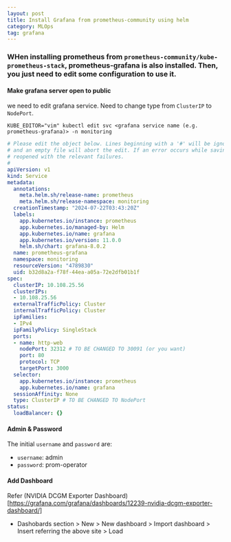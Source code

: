 ```yaml
---
layout: post
title: Install Grafana from prometheus-community using helm
category: MLOps
tag: grafana
---
```



### WHen installing prometheus from `prometheus-community/kube-prometheus-stack`, prometheus-grafana is also installed. Then, you just need to edit some configuration to use it.


#### Make grafana server open to public 

we need to edit grafana service. Need to change type from `ClusterIP` to `NodePort`.
```
KUBE_EDITOR="vim" kubectl edit svc <grafana service name (e.g. prometheus-grafana)> -n monitoring
```    

```yaml
# Please edit the object below. Lines beginning with a '#' will be ignored,
# and an empty file will abort the edit. If an error occurs while saving this file will be
# reopened with the relevant failures.
#
apiVersion: v1
kind: Service
metadata:
  annotations:
    meta.helm.sh/release-name: prometheus
    meta.helm.sh/release-namespace: monitoring
  creationTimestamp: "2024-07-22T03:43:20Z"
  labels:
    app.kubernetes.io/instance: prometheus
    app.kubernetes.io/managed-by: Helm
    app.kubernetes.io/name: grafana
    app.kubernetes.io/version: 11.0.0
    helm.sh/chart: grafana-8.0.2
  name: prometheus-grafana
  namespace: monitoring
  resourceVersion: "4789830"
  uid: b32d8a2a-f78f-44ea-a05a-72e2dfb01b1f
spec:
  clusterIP: 10.108.25.56
  clusterIPs:
  - 10.108.25.56
  externalTrafficPolicy: Cluster
  internalTrafficPolicy: Cluster
  ipFamilies:
  - IPv4
  ipFamilyPolicy: SingleStack
  ports:
  - name: http-web
    nodePort: 32312 # TO BE CHANGED TO 30091 (or you want)
    port: 80
    protocol: TCP
    targetPort: 3000
  selector:
    app.kubernetes.io/instance: prometheus
    app.kubernetes.io/name: grafana
  sessionAffinity: None
  type: ClusterIP # TO BE CHANGED TO NodePort
status:
  loadBalancer: {}                
```


#### Admin & Password

The initial `username` and `password` are:

* `username`: admin
* `password`: prom-operator


#### Add Dashboard 

Refer (NVIDIA DCGM Exporter Dashboard)[https://grafana.com/grafana/dashboards/12239-nvidia-dcgm-exporter-dashboard/]

* Dashobards section > New > New dashboard > Import dashboard > Insert <ID> referring the above site > Load